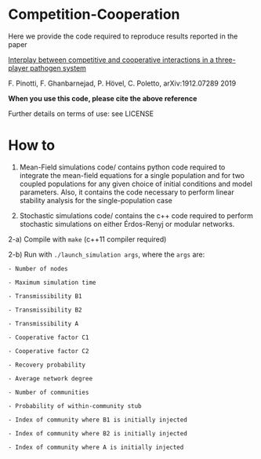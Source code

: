 # Competition-Cooperation
Here we provide the code required to reproduce results reported in the paper 

[Interplay between competitive and cooperative interactions in a three-player pathogen system](https://arxiv.org/abs/1912.07289)

F. Pinotti, F. Ghanbarnejad, P. Hövel, C. Poletto, arXiv:1912.07289 2019

**When you use this code, please cite the above reference**

Further details on terms of use: see LICENSE

# How to

1) Mean-Field simulations code/ contains python code required to integrate the mean-field equations for a single population and for two coupled populations for any given choice of initial conditions and model parameters. Also, it contains the code necessary to perform linear stability analysis for the single-population case

2) Stochastic simulations code/ contains the c++ code required to perform stochastic simulations on either Érdos-Renyj or modular networks. 

  2-a) Compile with ```make``` (c++11 compiler required)
  
  2-b) Run with ```./launch_simulation args```, where the ```args``` are:
    
    - Number of nodes
    
    - Maximum simulation time
    
    - Transmissibility B1 
    
    - Transmissibility B2
    
    - Transmissibility A
    
    - Cooperative factor C1
    
    - Cooperative factor C2
    
    - Recovery probability
    
    - Average network degree
    
    - Number of communities 
    
    - Probability of within-community stub
    
    - Index of community where B1 is initially injected 
    
    - Index of community where B2 is initially injected     
    
    - Index of community where A is initially injected     
